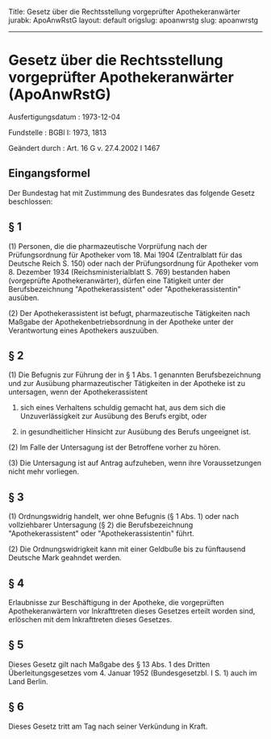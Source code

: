 Title: Gesetz über die Rechtsstellung vorgeprüfter Apothekeranwärter
jurabk: ApoAnwRstG
layout: default
origslug: apoanwrstg
slug: apoanwrstg

---

# Gesetz über die Rechtsstellung vorgeprüfter Apothekeranwärter (ApoAnwRstG)

Ausfertigungsdatum
:   1973-12-04

Fundstelle
:   BGBl I: 1973, 1813

Geändert durch
:   Art. 16 G v. 27.4.2002 I 1467


## Eingangsformel

Der Bundestag hat mit Zustimmung des Bundesrates das folgende Gesetz
beschlossen:


## § 1

(1) Personen, die die pharmazeutische Vorprüfung nach der
Prüfungsordnung für Apotheker vom 18. Mai 1904 (Zentralblatt für das
Deutsche Reich S. 150) oder nach der Prüfungsordnung für Apotheker vom
8\. Dezember 1934 (Reichsministerialblatt S. 769) bestanden haben
(vorgeprüfte Apothekeranwärter), dürfen eine Tätigkeit unter der
Berufsbezeichnung "Apothekerassistent" oder "Apothekerassistentin"
ausüben.

(2) Der Apothekerassistent ist befugt, pharmazeutische Tätigkeiten
nach Maßgabe der Apothekenbetriebsordnung in der Apotheke unter der
Verantwortung eines Apothekers auszuüben.


## § 2

(1) Die Befugnis zur Führung der in § 1 Abs. 1 genannten
Berufsbezeichnung und zur Ausübung pharmazeutischer Tätigkeiten in der
Apotheke ist zu untersagen, wenn der Apothekerassistent

1.  sich eines Verhaltens schuldig gemacht hat, aus dem sich die
    Unzuverlässigkeit zur Ausübung des Berufs ergibt, oder


2.  in gesundheitlicher Hinsicht zur Ausübung des Berufs ungeeignet ist.




(2) Im Falle der Untersagung ist der Betroffene vorher zu hören.

(3) Die Untersagung ist auf Antrag aufzuheben, wenn ihre
Voraussetzungen nicht mehr vorliegen.


## § 3

(1) Ordnungswidrig handelt, wer ohne Befugnis (§ 1 Abs. 1) oder nach
vollziehbarer Untersagung (§ 2) die Berufsbezeichnung
"Apothekerassistent" oder "Apothekerassistentin" führt.

(2) Die Ordnungswidrigkeit kann mit einer Geldbuße bis zu fünftausend
Deutsche Mark geahndet werden.


## § 4

Erlaubnisse zur Beschäftigung in der Apotheke, die vorgeprüften
Apothekeranwärtern vor Inkrafttreten dieses Gesetzes erteilt worden
sind, erlöschen mit dem Inkrafttreten dieses Gesetzes.


## § 5

Dieses Gesetz gilt nach Maßgabe des § 13 Abs. 1 des Dritten
Überleitungsgesetzes vom 4. Januar 1952 (Bundesgesetzbl. I S. 1) auch
im Land Berlin.


## § 6

Dieses Gesetz tritt am Tag nach seiner Verkündung in Kraft.

